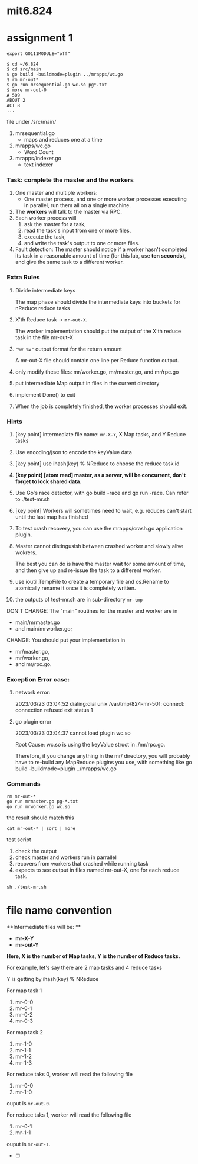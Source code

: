 # mit6.824

# assignment 1

```
export GO111MODULE="off"

$ cd ~/6.824
$ cd src/main
$ go build -buildmode=plugin ../mrapps/wc.go
$ rm mr-out*
$ go run mrsequential.go wc.so pg*.txt
$ more mr-out-0
A 509
ABOUT 2
ACT 8
...

```

file under /src/main/

1. mrsequential.go
   - maps and reduces one at a time
2. mrapps/wc.go
   - Word Count
3. mrapps/indexer.go
   - text indexer

### Task: complete the master and the workers

1. One master and multiple workers: 
   - One master process, and one or more worker processes executing in parallel, run them all on a single machine. 
2. The **workers** will talk to the master via RPC. 
3. Each worker process will 
   1. ask the master for a task, 
   2. read the task's input from one or more files, 
   3. execute the task, 
   4. and write the task's output to one or more files. 
4. Fault detection: The master should notice if a worker hasn't completed its task in a reasonable amount of time (for this lab, use **ten seconds**), and give the same task to a different worker.

### Extra Rules

1. Divide intermediate keys

   The map phase should divide the intermediate keys into buckets for nReduce reduce tasks
2. X'th Reduce task -> `mr-out-X`. 

   The worker implementation should put the output of the X'th reduce task in the file mr-out-X
3. `"%v %v"` output format for the return amount

   A mr-out-X file should contain one line per Reduce function output.
4. only modify these files: mr/worker.go, mr/master.go, and mr/rpc.go
5. put intermediate Map output in files in the current directory
6. implement Done() to exit
7. When the job is completely finished, the worker processes should exit.

### Hints

1. [key point] intermediate file name: `mr-X-Y`, X Map tasks, and Y Reduce tasks

2. Use encoding/json to encode the keyValue data

3. [key point] use ihash(key) % NReduce to choose the reduce task id

4. **[key point] [atom read] master, as a server, will be concurrent, don't forget to lock shared data.**

5. Use Go's race detector, with go build -race and go run -race. Can refer to ./test-mr.sh

6. [key point] Workers will sometimes need to wait, e.g. reduces can't start until the last map has finished

7. To test crash recovery, you can use the mrapps/crash.go application plugin.

8. Master cannot distingusish between crashed worker and slowly alive wokrers. 

   The best you can do is have the master wait for some amount of time, and then give up and re-issue the task to a different worker.
8. use ioutil.TempFile to create a temporary file and os.Rename to atomically rename it once it is completely written.
9. the outputs of test-mr.sh are in sub-directory `mr-tmp`


DON'T CHANGE: The "main" routines for the master and worker are in 
- main/mrmaster.go 
- and main/mrworker.go; 
  

CHANGE: You should put your implementation in 
- mr/master.go, 
- mr/worker.go, 
- and mr/rpc.go.

### Exception Error case:

1. network error:

   2023/03/23 03:04:52 dialing:dial unix /var/tmp/824-mr-501: connect: connection refused
   exit status 1

2. go plugin error

   2023/03/23 03:04:37 cannot load plugin wc.so

   Root Cause: wc.so is using the keyValue struct in ./mr/rpc.go. 

   Therefore, if you change anything in the mr/ directory, you will probably have to re-build any MapReduce plugins you use, with something like go build -buildmode=plugin ../mrapps/wc.go

### Commands

```
rm mr-out-*
go run mrmaster.go pg-*.txt
go run mrworker.go wc.so
```

the result should match this
```
cat mr-out-* | sort | more
```

test script
1. check the output
2. check master and workers run in parrallel
3. recovers from workers that crashed while running task
4. expects to see output in files named mr-out-X, one for each reduce task. 
```
sh ./test-mr.sh
```



# file name convention

**Intermediate files will be: **

- **mr-X-Y**
- **mr-out-Y**

**Here, X is the number of Map tasks, Y is the number of Reduce tasks.**



For example, let's say there are 2 map tasks and 4 reduce tasks



Y is getting by ihash(key) % NReduce 

For map task 1

1. mr-0-0
2. mr-0-1
3. mr-0-2
4. mr-0-3

For map task 2

1. mr-1-0
2. mr-1-1
3. mr-1-2
4. mr-1-3



For reduce taks 0, worker will read the following file 

1. mr-0-0
2. mr-1-0

ouput is `mr-out-0`.



For reduce taks 1, worker will read the following file 

1. mr-0-1
2. mr-1-1

ouput is `mr-out-1`.

- [ ] 